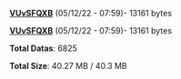 [**VUvSFQXB**](/data/VUvSFQXB.txt) (05/12/22 - 07:59)- 13161 bytes

[**VUvSFQXB**](/data/VUvSFQXB.txt) (05/12/22 - 07:59)- 13161 bytes

**Total Datas**: 6825

**Total Size**: 40.27 MB / 40.3 MB